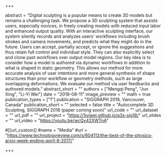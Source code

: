 +++

abstract = "Digital sculpting is a popular means to create 3D models but remains a challenging task. We propose a 3D sculpting system that assists users, especially novices, in freely creating models with reduced input labor and enhanced output quality. With an interactive sculpting interface, our system silently records and analyzes users' workflows including brush strokes and camera movements, and predicts what they might do in the future. Users can accept, partially accept, or ignore the suggestions and thus retain full control and individual style. They can also explicitly select and clone past workflows over output model regions. Our key idea is to consider how a model is authored via dynamic workflows in addition to what is shaped in static geometry. This allows our method for more accurate analysis of user intentions and more general synthesis of shape structures than prior workflow or geometry methods, such as large overlapping deformations. We evaluate our method via user feedbacks and authored models."
abstract_short = ""
authors = ["Mengqi Peng", "Jun Xing", "Li-Yi Wei"]
date = "2018-08-11"
image_preview = ""
math = true
publication_types = ["1"]
publication = "SIGGRAPH 2018, Vancouver, Canada"
publication_short = ""
selected = false
title = "Autocomplete 3D Sculpting, SIGGRAPH 2018 (paper coming soon)"
url_code = ""
url_dataset = ""
url_pdf = ""
url_project = "https://1iyiwei.github.io/a3s-sig18/"
url_slides = ""
url_video = "https://youtu.be/wcQy42XWTnA"

#[[url_custom]]
#name = "Media"
#url = "https://www.technologyreview.com/s/604113/the-best-of-the-physics-arxiv-week-ending-april-8-2017/"

+++

